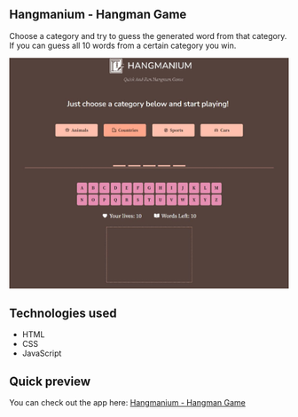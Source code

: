 ## Hangmanium - Hangman Game
Choose a category and try to guess the generated word from that category. If you can guess all 10 words from a certain category you win.

![Hangmanium - Hangman Game](./img/app-preview.JPG)

## Technologies used
- HTML
- CSS
- JavaScript  

## Quick preview
You can check out the app here:
<a href="http://hangmanium.netlify.app" target="_blank">Hangmanium - Hangman Game</a>
